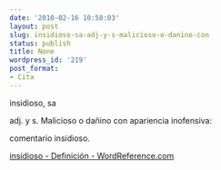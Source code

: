 ```yaml
---
date: '2010-02-16 10:58:03'
layout: post
slug: insidioso-sa-adj-y-s-malicioso-o-danino-con
status: publish
title: None
wordpress_id: '219'
post_format:
- Cita
---
```


insidioso, sa





adj. y s. Malicioso o dañino con apariencia inofensiva:  

comentario insidioso.



[insidioso - Definición - WordReference.com](http://www.wordreference.com/definicion/insidioso)
